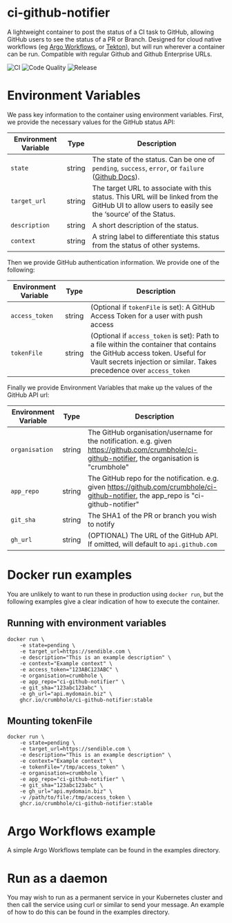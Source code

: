 # ci-github-notifier
A lightweight container to post the status of a CI task to GitHub, allowing GitHub users to see the status of a PR or Branch. Designed for cloud native workflows (eg [Argo Workflows](https://argoproj.github.io/argo-workflows/), or [Tekton](https://tekton.dev/)), but will run wherever a container can be run. Compatible with regular Github and Github Enterprise URLs.

![CI](https://github.com/crumbhole/ci-github-notifier/actions/workflows/ci.yaml/badge.svg) ![Code Quality](https://github.com/crumbhole/ci-github-notifier/actions/workflows/codeql-analysis.yaml/badge.svg) ![Release](https://github.com/crumbhole/ci-github-notifier/actions/workflows/release.yaml/badge.svg)

# Environment Variables
We pass key information to the container using environment variables.
First, we provide the necessary values for the GitHub status API:

| Environment Variable  | Type      | Description                                                                                                                                       |
|---------------------- |---------- |-------------------------------------------------------------------------------------------------------------------------------------------------- |
| `state`               | string    | The state of the status. Can be one of `pending`, `success`, `error`, or `failure` ([Github Docs](https://docs.github.com/en/rest/commits/statuses?apiVersion=2022-11-28#about-commit-statuses)).                                                                       |
| `target_url`          | string    | The target URL to associate with this status. This URL will be linked from the GitHub UI to allow users to easily see the ‘source’ of the Status. |
| `description`         | string    | A short description of the status.                                                                                                                |
| `context`             | string    | A string label to differentiate this status from the status of other systems.                                                                     |

Then we provide GitHub authentication information. We provide one of the following:

| Environment Variable  | Type      | Description                                                                                                                                       |
|---------------------- |---------- |-------------------------------------------------------------------------------------------------------------------------------------------------- |
| `access_token`        | string    | (Optional if `tokenFile` is set): A GitHub Access Token for a user with push access                                                               |
| `tokenFile`           | string    | (Optional if `access_token` is set): Path to a file within the container that contains the GitHub access token. Useful for Vault secrets injection or similar. Takes precedence over `access_token` |

Finally we provide Environment Variables that make up the values of the GitHub API url:

| Environment Variable  | Type      | Description                                                                                                                                       |
|---------------------- |---------- |-------------------------------------------------------------------------------------------------------------------------------------------------- |
| `organisation`        | string    | The GitHub organisation/username for the notification. e.g. given https://github.com/crumbhole/ci-github-notifier, the organisation is "crumbhole"    |
| `app_repo`            | string    | The GitHub repo for the notification. e.g. given https://github.com/crumbhole/ci-github-notifier, the app_repo is "ci-github-notifier"                    |
| `git_sha`             | string    | The SHA1 of the PR or branch you wish to notify                                                                                                               |
| `gh_url`              | string    | (OPTIONAL) The URL of the GitHub API. If omitted, will default to `api.github.com`                                                                              |

# Docker run examples
You are unlikely to want to run these in production using `docker run`, but the following examples give a clear indication of how to execute the container.
## Running with environment variables

```
docker run \
    -e state=pending \
    -e target_url=https://sendible.com \
    -e description="This is an example description" \
    -e context="Example context" \
    -e access_token="123ABC123ABC" \
    -e organisation=crumbhole \
    -e app_repo="ci-github-notifier" \
    -e git_sha="123abc123abc" \
    -e gh_url="api.mydomain.biz" \
    ghcr.io/crumbhole/ci-github-notifier:stable
```

## Mounting tokenFile
```
docker run \
    -e state=pending \
    -e target_url=https://sendible.com \
    -e description="This is an example description" \
    -e context="Example context" \
    -e tokenFile="/tmp/access_token" \
    -e organisation=crumbhole \
    -e app_repo="ci-github-notifier" \
    -e git_sha="123abc123abc" \
    -e gh_url="api.mydomain.biz" \
    -v /path/to/file:/tmp/access_token \
    ghcr.io/crumbhole/ci-github-notifier:stable
```

# Argo Workflows example
A simple Argo Workflows template can be found in the examples directory.

# Run as a daemon
You may wish to run as a permanent service in your Kubernetes cluster and then call the service using curl or similar to send your message. An example of how to do this can be found in the examples directory.
